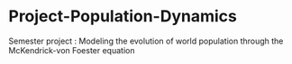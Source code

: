 # Project-Population-Dynamics
Semester project : Modeling the evolution of world population through the McKendrick-von Foester equation
